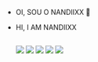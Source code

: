- OI, SOU O NANDIIXX 🤗
- HI, I AM NANDIIXX

   ##
 
  <a 
     href="https://www.youtube.com/channel/UCJUq5KbYxUjSfzxzS-eojyw" 
     target="_blank" 
     rel="noopener noreferrer"> 
   <img src="https://img.shields.io/badge/YouTube-FF0000?style=for-the-badge&logo=youtube&logoColor=white"></a>
  <a 
     href="https://instagram.com/hernandiixx" 
     target="_blank" 
     rel="noopener noreferrer"> 
   <img src="https://img.shields.io/badge/-Instagram-%23E4405F?style=for-the-badge&logo=instagram&logoColor=white"></a>
  <a 
     href="https://twitter.com/Nandiixx" 
     target="_blank" 
     rel="noopener noreferrer"> 
   <img src="https://img.shields.io/twitter/url?logoColor=white&style=social"></a>
  <a 
     href="https://www.twitch.tv/nandiixx" 
     target="_blank" 
     rel="noopener noreferrer"> 
   <img src="https://img.shields.io/badge/Twitch-9146FF?style=for-the-badge&logo=twitch&logoColor=white"></a>
  <a 
     href = "mailto:nandiixx.official@gmail.com" 
     target="_blank" 
     rel="noopener noreferrer"> 
   <img src="https://img.shields.io/badge/-Gmail-%23333?style=for-the-badge&logo=gmail&logoColor=white"></a>
 


